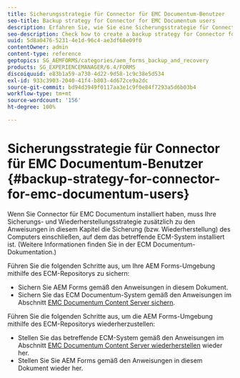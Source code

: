 ```yaml
---
title: Sicherungsstrategie für Connector für EMC Documentum-Benutzer
seo-title: Backup strategy for Connector for EMC Documentum users
description: Erfahren Sie, wie Sie eine Sicherungsstrategie für Connector for EMC Documentum-Benutzer erstellen.
seo-description: Check how to create a backup strategy for Connector for EMC Documentum users.
uuid: 5d8a0476-5231-4e1d-96c4-ae3df68e09f0
contentOwner: admin
content-type: reference
geptopics: SG_AEMFORMS/categories/aem_forms_backup_and_recovery
products: SG_EXPERIENCEMANAGER/6.4/FORMS
discoiquuid: e83b1a59-a730-4d22-9d58-1c9c38e5d534
exl-id: 933c3903-2040-41f4-b803-4d672ce9a2dc
source-git-commit: bd94d3949f0117aa3e1c9f0e84f7293a5d6b03b4
workflow-type: tm+mt
source-wordcount: '156'
ht-degree: 100%

---
```


# Sicherungsstrategie für Connector für EMC Documentum-Benutzer {#backup-strategy-for-connector-for-emc-documentum-users}

Wenn Sie Connector für EMC Documentum installiert haben, muss Ihre Sicherungs- und Wiederherstellungsstrategie zusätzlich zu den Anweisungen in diesem Kapitel die Sicherung (bzw. Wiederherstellung) des Computers einschließen, auf dem das betreffende ECM-System installiert ist. (Weitere Informationen finden Sie in der ECM Documentum-Dokumentation.)

Führen Sie die folgenden Schritte aus, um Ihre AEM Forms-Umgebung mithilfe des ECM-Repositorys zu sichern:

* Sichern Sie AEM Forms gemäß den Anweisungen in diesem Dokument.
* Sichern Sie das ECM Documentum-System gemäß den Anweisungen im Abschnitt [EMC Documentum Content Server sichern](/help/forms/using/admin-help/backing-recovering-emc-documentum-repository.md#back-up-the-emc-documentum-content-server).

Führen Sie die folgenden Schritte aus, um die AEM Forms-Umgebung mithilfe des ECM-Repositorys wiederherzustellen:

* Stellen Sie das betreffende ECM-System gemäß den Anweisungen im Abschnitt [EMC Documentum Content Server wiederherstellen](/help/forms/using/admin-help/backing-recovering-emc-documentum-repository.md#restore-the-emc-documentum-content-server) wieder her.
* Stellen Sie Sie AEM Forms gemäß den Anweisungen in diesem Dokument wieder her.
